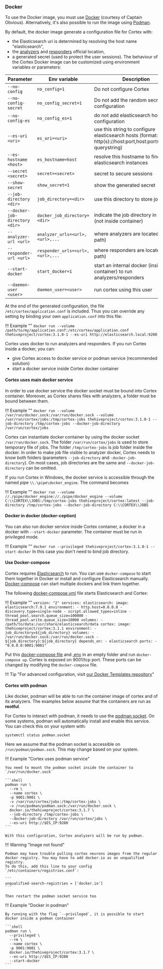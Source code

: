 ### Docker
To use the Docker image, you must use [Docker](https://www.docker.com/) (courtesy of Captain Obvious). Alternatively, it's also possible to run the image using [Podman](https://podman.io/).

By default, the docker image generate a configuration file for Cortex with:
 - the Elasticsearch uri is determined by resolving the host name "elasticsearch",
 - the [analyzers](https://download.thehive-project.org/analyzers.json) and [responders](https://download.thehive-project.org/responders.json) official location,
 - a generated secret (used to protect the user sessions).
The behaviour of the Cortex Docker image can be customized using environment variables or parameters:

| Parameter | Env variable | Description |
| ------ | ------------ | ----------- |
| `--no-config` | `no_config=1` | Do not configure Cortex |
| `--no-config-secret` | `no_config_secret=1` | Do not add the random secret to the configuration |
| `--no-config-es` | `no_config_es=1` | do not add elasticsearch hosts to configuration
| `--es-uri <uri>` | `es_uri=<uri>` | use this string to configure elasticsearch hosts (format: http(s)://host:port,host:port(/prefix)?querystring)
| `--es-hostname <host>` | `es_hostname=host` | resolve this hostname to find elasticsearch instances
| `--secret <secret>` | `secret=<secret>` | secret to secure sessions
| `--show-secret` | `show_secret=1` | show the generated secret
| `--job-directory <dir>` | `job_directory=<dir>` | use this directory to store job files
| `--docker-job-directory <dir>` | `docker_job_directory=<dir>` | indicate the job directory in the host (not inside container)
| `--analyzer-url <url>` | `analyzer_urls=<url>,<url>,...` | where analyzers are located (url or path)
| `--responder-url <url>` | `responder_urls=<url>,<url>,...` | where responders are located (url or path)
| `--start-docker` | `start_docker=1` | start an internal docker (inside container) to run analyzers/responders
| `--daemon-user <user>` | `daemon_user=<user>` | run cortex using this user

At the end of the generated configuration, the file `/etc/cortex/application.conf` is included. Thus you can override any setting by binding your own `application.conf` into this file:

!!! Example ""
    ```
    docker run --volume /path/to/my/application.conf:/etc/cortex/application.conf thehiveproject/cortex:3.1.0-1 --es-uri http://elasticsearch.local:9200
    ```

Cortex uses docker to run analyzers and responders. If you run Cortex inside a docker, you can:

 - give Cortex access to docker service or podman service (recommended solution)
 - start a docker service inside Cortex docker container

#### Cortex uses main docker service
In order to use docker service the docker socket must be bound into Cortex container. Moreover, as Cortex shares files with analyzers, a folder must be bound between them.

!!! Example ""
    ```
    docker run --volume /var/run/docker.sock:/var/run/docker.sock --volume /var/run/cortex/jobs:/tmp/cortex-jobs thehiveproject/cortex:3.1.0-1 --job-directory /tmp/cortex-jobs --docker-job-directory /var/run/cortex/jobs
    ```

Cortex can instantiate docker container by using the docker socket `/var/run/docker.sock`. The folder `/var/run/cortex/jobs` is used to store temporary file of jobs. The folder `/tmp/cortex-jobs` is job folder inside the docker. In order to make job file visible to analyzer docker, Cortex needs to know both folders (parameters `--job-directory` and `-docker-job-directory`). On most cases, job directories are the same and `--docker-job-directory` can be omitted.

If you run Cortex in Windows, the docker service is accessible through the named pipe `\\.\pipe\docker_engine`. The command becomes

!!! Example ""
    ```
    docker run --volume //./pipe/docker_engine://./pipe/docker_engine --volume C:\\CORTEX\\JOBS:/tmp/cortex-jobs thehiveproject/cortex:latest --job-directory /tmp/cortex-jobs --docker-job-directory C:\\CORTEX\\JOBS
    ```

#### Docker in docker (docker-ception)
You can also run docker service inside Cortex container, a docker in a docker with `--start-docker` parameter. The container must be run in privileged mode.

!!! Example ""
    ```
    docker run --privileged thehiveproject/cortex:3.1.0-1 --start-docker
    ```
In this case you don't need to bind job directory.

#### Use Docker-compose
Cortex requires [Elasticsearch](#elasticsearch-inside-a-docker) to run. You can use `docker-compose` to start them together in Docker or install and configure Elasticsearch manually.
[Docker-compose](https://docs.docker.com/compose/install/) can start multiple dockers and link them together.

The following [docker-compose.yml](https://raw.githubusercontent.com/TheHive-Project/Cortex/master/docker/cortex/docker-compose.yml)
file starts Elasticsearch and Cortex:

!!! Example ""
    ```
    version: "2"
    services:
      elasticsearch:
        image: elasticsearch:7.9.1
        environment:
          - http.host=0.0.0.0
          - discovery.type=single-node
          - script.allowed_types=inline
          - thread_pool.search.queue_size=100000
          - thread_pool.write.queue_size=10000
        volumes:
          - /path/to/data:/usr/share/elasticsearch/data
      cortex:
        image: thehiveproject/cortex:3.1.1
        environment:
          - job_directory=${job_directory}
        volumes:
          - /var/run/docker.sock:/var/run/docker.sock
          - ${job_directory}:${job_directory}
        depends_on:
          - elasticsearch
        ports:
          - "0.0.0.0:9001:9001"
    ```

Put this [docker-compose file](https://raw.githubusercontent.com/TheHive-Project/Cortex/master/docker/docker-compose.yaml) and [.env](https://raw.githubusercontent.com/TheHive-Project/Cortex/master/docker/cortex/.env) in an empty folder and run `docker-compose up`. Cortex is exposed on 9001/tcp port. These ports can be changed by modifying the `docker-compose` file.

!!! Tip "For advanced configuration, visit [our Docker Templates repository](https://github.com/TheHive-Project/Docker-Templates)"

#### Cortex with podman

Like docker, podman will be able to run the container image of cortex and of its analyzers.
The examples below assume that the containers are run as **rootful**.

For Cortex to interact with podman, it needs to use the [podman socket](https://docs.podman.io/en/latest/markdown/podman-system-service.1.html). On some systems, podman will automatically install and enable this service. You can check this on your system with:

```shell
systemctl status podman.socket
```

Here we assume that the podman socket is accessible on `/run/podman/podman.sock`. This may change based on your system.

!!! Example "Cortex uses podman service"

    You need to mount the podman socket inside the container to `/var/run/docker.sock`

    ```shell
    podman run \
      --rm \
      --name cortex \
      -p 9001:9001 \
      -v /var/run/cortex/jobs:/tmp/cortex-jobs \
      -v /run/podman/podman.sock:/var/run/docker.sock \
      docker.io/thehiveproject/cortex:3.1.7 \
      --job-directory /tmp/cortex-jobs \
      --docker-job-directory /var/run/cortex/jobs \
      --es-uri http://$ES_IP:9200
    ```

    With this configuration, Cortex analyzers will be run by podman.

!!! Warning "Image not found"

    Podman may have trouble pulling cortex neurons images from the regular docker registry. You may have to add docker.io as an unqualified registry.
    To do this, add this line to your config `/etc/containers/registries.conf`:

    ```
    unqualified-search-registries = ['docker.io']
    ```

    Then restart the podman socket service too

!!! Example "Docker in podman"

    By running with the flag `--privileged`, it is possible to start docker inside a podman container

    ```shell
    podman run \
      --privileged \
      --rm \
      --name cortex \
      -p 9001:9001 \
      docker.io/thehiveproject/cortex:3.1.7 \
      --es-uri http://$ES_IP:9200
      --start-docker
    ```
